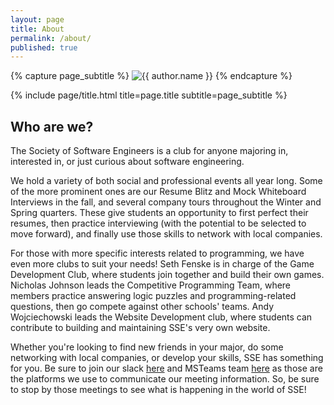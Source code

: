 ```yaml
---
layout: page
title: About
permalink: /about/
published: true
---
```


<div class="page" markdown="1">

{% capture page_subtitle %}
<img
    class="center-photo-float"
    alt="{{ author.name }}"
    src="{{ site.author.photo | relative_url }}"
    srcset="{{ site.author.photo2x | relative_url }} 2x"
/>
{% endcapture %}

{% include page/title.html title=page.title subtitle=page_subtitle %}

## Who are we?
The Society of Software Engineers is a club for anyone majoring in, interested in, or just curious about software engineering.

We hold a variety of both social and professional events all year long. Some of the more prominent ones are our Resume Blitz and Mock Whiteboard Interviews in the fall, and several company tours throughout the Winter and Spring quarters. These give students an opportunity to first perfect their resumes, then practice interviewing (with the potential to be selected to move forward), and finally use those skills to network with local companies.

For those with more specific interests related to programming, we have even more clubs to suit your needs! Seth Fenske is in charge of the Game Development Club, where students join together and build their own games. Nicholas Johnson leads the Competitive Programming Team, where members practice answering logic puzzles and programming-related questions, then go compete against other schools' teams. Andy Wojciechowski leads the Website Development club, where students can contribute to building and maintaining SSE's very own website.

Whether you're looking to find new friends in your major, do some networking with local companies, or develop your skills, SSE has something for you. Be sure to join our slack [here](https://msoe-sse.slack.com) and MSTeams team [here](https://teams.microsoft.com/l/team/19%3a038fecd33eb040aabd4821df0fabf907%40thread.tacv2/conversations?groupId=841726d7-4db7-4143-8526-c837d6998beb&tenantId=4046ceac-fdd3-46c9-ac80-b7c4a49bab70) as those are the platforms we use to communicate our meeting information. So, be sure to stop by those meetings to see what is happening in the world of SSE!

</div>
